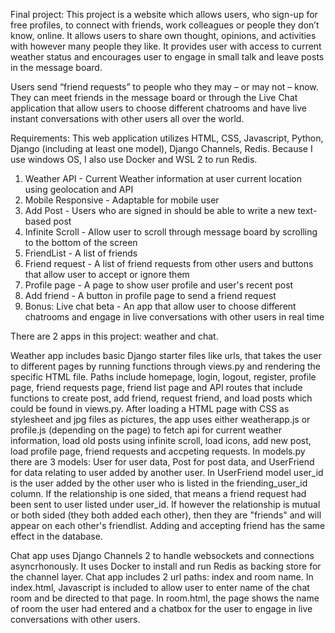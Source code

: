 Final project:
This project is a website which allows users, who sign-up for free profiles, to connect with friends, work colleagues or people they don’t know, online. It allows users to share own thought, opinions, and activities with however many people they like. It provides user with access to current weather status and encourages user to engage in small talk and leave posts in the message board.

Users send “friend requests” to people who they may – or may not – know. They can meet friends in the message board or through the Live Chat application that allow users to choose different chatrooms and have live instant conversations with other users all over the world.


Requirements:
This web application utilizes HTML, CSS, Javascript, Python, Django (including at least one model), Django Channels, Redis. Because I use windows OS, I also use Docker and WSL 2 to run Redis.

1. Weather API - Current Weather information at user current location using geolocation and API
2. Mobile Responsive - Adaptable for mobile user
3. Add Post - Users who are signed in should be able to write a new text-based post
4. Infinite Scroll - Allow user to scroll through message board by scrolling to the bottom of the screen
5. FriendList - A list of friends
6. Friend request - A list of friend requests from other users and buttons that allow user to accept or ignore them
7. Profile page - A page to show user profile and user's recent post
8. Add friend - A button in profile page to send a friend request
9. Bonus: Live chat beta - An app that allow user to choose different chatrooms and engage in live conversations with other users in real time


There are 2 apps in this project: weather and chat.

Weather app includes basic Django starter files like urls, that takes the user to different pages by running functions through views.py and rendering the specific HTML file. Paths include homepage, login, logout, register, profile page, friend requests page, friend list page and API routes that include functions to create post, add friend, request friend, and load posts which could be found in views.py. After loading a HTML page with CSS as stylesheet and jpg files as pictures, the app uses either weatherapp.js or profile.js (depending on the page) to fetch api for current weather information, load old posts using infinite scroll, load icons, add new post, load profile page, friend requests and accpeting requests. In models.py there are 3 models: User for user data, Post for post data, and UserFriend for data relating to user added by another user. In UserFriend model user_id is the user added by the other user who is listed in the friending_user_id column. If the relationship is one sided, that means a friend request had been sent to user listed under user_id. If however the relationship is mutual or both sided (they both added each other), then they are "friends" and will appear on each other's friendlist. Adding and accepting friend has the same effect in the database. 

Chat app uses Django Channels 2 to handle websockets and connections asyncrhonously. It uses Docker to install and run Redis as backing store for the channel layer. Chat app includes 2 url paths: index and room name. In index.html, Javascript is included to allow user to enter name of the chat room and be directed to that page. In room.html, the page shows the name of room the user had entered and a chatbox for the user to engage in live conversations with other users.
